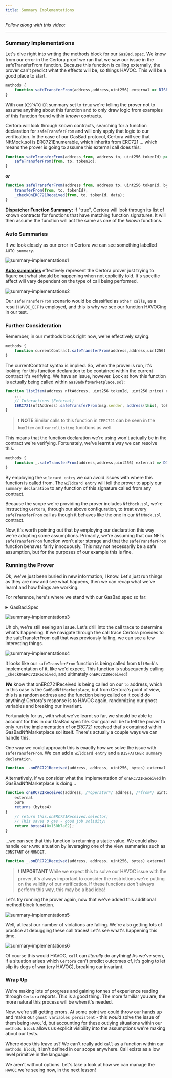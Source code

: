 ```yaml
---
title: Summary Implementations
---
```


_Follow along with this video:_

---

### Summary Implementations

Let's dive right into writing the methods block for our `GasBad.spec`. We know from our error in the Certora proof we ran that we saw our issue in the safeTransferFrom function. Because this function is calling externally, the prover can't predict what the effects will be, so things HAVOC. This will be a good place to start.

```js
methods {
    function safeTransferFrom(address,address,uint256) external => DISPATCHER(true)
}
```

With our `DISPATCHER` summary set to `true` we're telling the prover not to assume anything about this function and to only draw logic from examples of this function found within _known_ contracts.

Certora will look through known contracts, searching for a function declaration for `safeTransferFrom` and will only apply that logic to our verification. In the case of our GasBad protocol, Certora will see that NftMock.sol is ERC721Enumerable, which inherits from ERC721 ... which means the prover is going to assume this external call does this:

```js
function safeTransferFrom(address from, address to, uint256 tokenId) public {
    safeTransferFrom(from, to, tokenId);
}
```

**_or_**

```js
function safeTransferFrom(address from, address to, uint256 tokenId, bytes memory data) private {
    transferFrom(from, to, tokenId);
    _checkOnERC721Received(from, to, tokenId, data);
}
```

**Dispatcher Function Summary:**
If "true", Certora will look through its list of known contracts for functions that have matching function signatures. It will then assume the function will act the same as one of the _known_ functions.

### Auto Summaries

If we look closely as our error in Certora we can see something labelled `AUTO summary`.

![summary-implementations1](/formal-verification-3/18-summary-implementations/summary-implementations1.png)

[**Auto summaries**](https://docs.certora.com/en/latest/docs/cvl/methods.html#auto-summaries) effectively represent the Certora prover just trying to figure out what should be happening when not explicitly told. It's specific affect will vary dependent on the type of call being performed.

![summary-implementations2](/formal-verification-3/18-summary-implementations/summary-implementations2.png)

Our `safeTransferFrom` scenario would be classified as `other calls`, as a result `HAVOC_ECF` is employed, and this is why we see our function HAVOCing in our test.

### Further Consideration

Remember, in our methods block right now, we're effectively saying:

```js
methods {
    function currentContract.safeTransferFrom(address,address,uint256) external => DISPATCHER(true)
}
```

The currentContract syntax is implied. So, when the prover is run, it's looking for this function declaration to be contained within the current contract it's verifying. We have an issue, however. Look at how this function is actually being called within `GasBadNftMarketplace.sol`:

```js
function listItem(address nftAddress, uint256 tokenId, uint256 price) external {
    ...
    // Interactions (External)
    IERC721(nftAddress).safeTransferFrom(msg.sender, address(this), tokenId);
}
```

> ❗ **NOTE**
> Similar calls to this function in `IERC721` can be seen in the `buyItem` and `cancelListing` functions as well.

This means that the function declaration we're using won't actually be in the contract we're verifying. Fortunately, we've learnt a way we can resolve this.

```js
methods {
    function _.safeTransferFrom(address,address,uint256) external => DISPATCHER(true)
}
```

By employing the `wildcard entry` we can avoid issues with where this function is called from. The `wildcard entry` will tell the prover to apply our `summary declaration` to any function of this signature called from any contract.

Because the scope we're providing the prover includes `NftMock.sol`, we're instructing `Certora`, through our above configuration, to treat every `safeTransferFrom` call as though it behaves like the one in our `NftMock.sol` contract.

Now, it's worth pointing out that by employing our declaration this way we're adopting some assumptions. Primarily, we're assuming that our NFTs `safeTransferFrom` function won't alter storage and that the `safeTransferFrom` function behaves fairly innocuously. This may not necessarily be a safe assumption, but for the purposes of our example this is fine.

### Running the Prover

Ok, we've just been buried in new information, I know. Let's just run things as they are now and see what happens, then we can recap what we've learnt and how things are working.

For reference, here's where we stand with our GasBad.spec so far:

<details>
<summary>GasBad.Spec</summary>

```js
/*
 * Certora Formal Verification Spec for GasBadNftMarketplace
 *
 * This spec is technically unsound because we make summaries about the functions, and are using optimistic fallback
 */

using GasBadNftMarketplace as gasBadMarketplace;
using NftMock as nft;
using NftMarketplace as marketplace;

methods {
    function _.safeTransferFrom(address,address,uint256) external => DISPATCHER(true);
}

ghost mathint listingUpdatesCount {
    init_state axiom listingUpdatesCount == 0;
}

ghost mathint log4Count {
    init_state axiom log4Count == 0;
}

hook Sstore s_listings[KEY address nftAddress][KEY uint256 tokenId].price uint256 price {
    listingUpdatesCount = listingUpdatesCount + 1;
}

hook LOG4(uint offset, uint length, bytes32 t1, bytes32 t2, bytes32 t3, bytes32 t4) uint v {
    log4Count = log4Count + 1;
}

/*//////////////////////////////////////////////////////////////
                                RULES
//////////////////////////////////////////////////////////////*/

// It shouldn't be possible to have more storage updates than events
invariant anytime_mapping_updated_emit_event()
    listingUpdatesCount <= log4Count;
```

</details>


![summary-implementations3](/formal-verification-3/18-summary-implementations/summary-implementations3.png)

Uh oh, we're still seeing an issue. Let's drill into the call trace to determine what's happening. If we navigate through the call trace Certora provides to the safeTransferFrom call that was previously failing, we can see a few interesting things.

![summary-implementations4](/formal-verification-3/18-summary-implementations/summary-implementations4.png)

It looks like our `safeTransferFrom` function is being called from `NftMock`'s implementation of it, like we'd expect. This function is subsequently calling `_checkOnERC721Received`, and ultimately `onERC721Received`!

**_We_** know that onERC721Received is being called on our `to` address, which in this case is the `GadBadNftMarketplace`, but from Certora's point of view, this is a random address and the function being called on it could do anything! Certora's response is to HAVOC again, randomizing our ghost variables and breaking our invariant.

Fortunately for us, with what we've learnt so far, we should be able to account for this in our GasBad.spec file. Our goal will be to tell the prover to only run the implementation of onERC721 received that's contained within GasBadNftMarketplace.sol itself. There's actually a couple ways we can handle this.

One way we could approach this is exactly how we solve the issue with `safeTransferFrom`. We can add a `wildcard entry` and a `DISPATCHER summary declaration`.

```js
function _.onERC721Received(address, address, uint256, bytes) external => DISPATCHER(true);
```

Alternatively, if we consider what the implementation of `onERC721Received` in GasBadNftMarketplace is doing...

```js
function onERC721Received(address, /*operator*/ address, /*from*/ uint256, /*tokenId*/ bytes calldata /*data*/ )
    external
    pure
    returns (bytes4)
{
    // return this.onERC721Received.selector;
    // This saves 0 gas - good job solidity!
    return bytes4(0x150b7a02);
}
```

...we can see that this function is returning a static value. We could also handle our `HAVOC` situation by leveraging one of the view summaries such as `CONSTANT` or `NONDET`.

```js
function _.onERC721Received(address, address, uint256, bytes) external => CONSTANT(0x150b7a02);
```

> ❗ **IMPORTANT**
> While we expect this to solve our HAVOC issue with the prover, it's always important to consider the restrictions we're putting on the validity of our verification. If these functions _don't_ always perform this way, this may be a bad idea!

Let's try running the prover again, now that we've added this additional method block function.

![summary-implementations5](/formal-verification-3/18-summary-implementations/summary-implementations5.png)

Well, at least our number of violations are falling. We're also getting lots of practice at debugging these call traces! Let's see what's happening this time.

![summary-implementations6](/formal-verification-3/18-summary-implementations/summary-implementations6.png)

Of course this would HAVOC, `call` can _literally_ do anything! As we've seen, if a situation arises which `Certora` can't predict outcomes of, it's going to let slip its dogs of war (cry HAVOC), breaking our invariant.

### Wrap Up

We're making lots of progress and gaining tonnes of experience reading through `Certora` reports. This is a good thing. The more familiar you are, the more natural this process will be when it's needed.

Now, we're still getting errors. At some point we could throw our hands up and make our `ghost variables persistent` - this _would_ solve the issue of them being `HAVOC`'d, but accounting for these outlying situations within our `methods block` allows us explicit visibility into the assumptions we're making about our tests.

Where does this leave us? We can't really add `call` as a function within our `methods block`, it isn't defined in our scope anywhere. Call exists as a low level primitive in the language.

We aren't without options. Let's take a look at how we can manage the `HAVOC` we're seeing now, in the next lesson!
